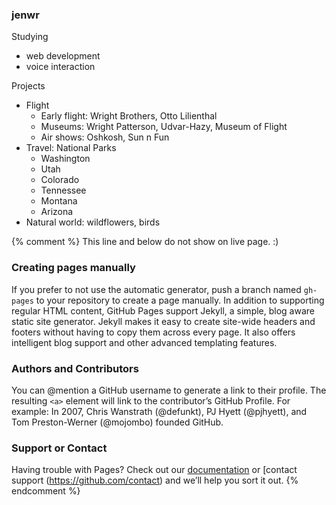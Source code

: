 ### jenwr
Studying
- web development
- voice interaction

Projects
- Flight
    - Early flight: Wright Brothers, Otto Lilienthal
    - Museums: Wright Patterson, Udvar-Hazy, Museum of Flight
    - Air shows: Oshkosh, Sun n Fun
- Travel: National Parks
    - Washington
    - Utah
    - Colorado
    - Tennessee
    - Montana
    - Arizona
- Natural world: wildflowers, birds

{% comment %} This line and below do not show on live page. :)
### Creating pages manually
If you prefer to not use the automatic generator, push a branch named `gh-pages` to your repository to create a page manually. In addition to supporting regular HTML content, GitHub Pages support Jekyll, a simple, blog aware static site generator. Jekyll makes it easy to create site-wide headers and footers without having to copy them across every page. It also offers intelligent blog support and other advanced templating features.

### Authors and Contributors
You can @mention a GitHub username to generate a link to their profile. The resulting `<a>` element will link to the contributor’s GitHub Profile. For example: In 2007, Chris Wanstrath (@defunkt), PJ Hyett (@pjhyett), and Tom Preston-Werner (@mojombo) founded GitHub.

### Support or Contact
Having trouble with Pages? Check out our [documentation](https://help.github.com/pages) or [contact support (https://github.com/contact) and we’ll help you sort it out.
{% endcomment %}
